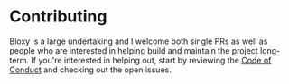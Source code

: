 # Contributing

Bloxy is a large undertaking and I welcome both single PRs as well as people who
are interested in helping build and maintain the project long-term.  If you're
interested in helping out, start by reviewing the [Code of
Conduct](code-of-conduct.md) and checking out the open issues.
